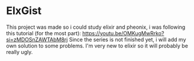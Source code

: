 # ElxGist

This project was made so i could study elixir and pheonix, i was following this tutorial (for the most part): https://youtu.be/OMKugMwRrko?si=zMDOSnZAWTAbM8rj
Since the series is not finished yet, i will add my own solution to some problems. I'm very new to elixir so it will probably be
really ugly.

